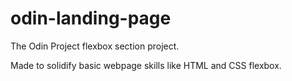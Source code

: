 # odin-landing-page
The Odin Project flexbox section project.

Made to solidify basic webpage skills like HTML and CSS flexbox.
